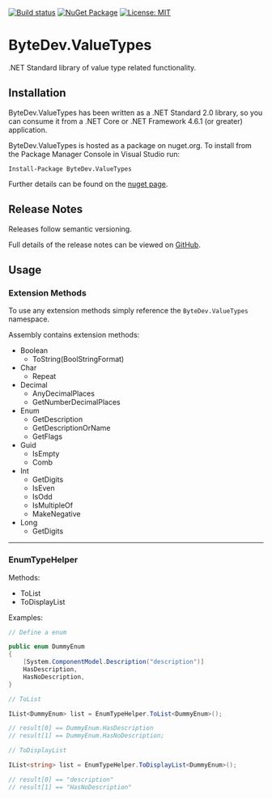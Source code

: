 [![Build status](https://ci.appveyor.com/api/projects/status/github/bytedev/ByteDev.ValueTypes?branch=master&svg=true)](https://ci.appveyor.com/project/bytedev/ByteDev-ValueTypes/branch/master)
[![NuGet Package](https://img.shields.io/nuget/v/ByteDev.ValueTypes.svg)](https://www.nuget.org/packages/ByteDev.ValueTypes)
[![License: MIT](https://img.shields.io/badge/License-MIT-green.svg)](https://github.com/ByteDev/ByteDev.ValueTypes/blob/master/LICENSE)

# ByteDev.ValueTypes

.NET Standard library of value type related functionality.

## Installation

ByteDev.ValueTypes has been written as a .NET Standard 2.0 library, so you can consume it from a .NET Core or .NET Framework 4.6.1 (or greater) application.

ByteDev.ValueTypes is hosted as a package on nuget.org.  To install from the Package Manager Console in Visual Studio run:

`Install-Package ByteDev.ValueTypes`

Further details can be found on the [nuget page](https://www.nuget.org/packages/ByteDev.ValueTypes/).

## Release Notes

Releases follow semantic versioning.

Full details of the release notes can be viewed on [GitHub](https://github.com/ByteDev/ByteDev.ValueTypes/blob/master/docs/RELEASE-NOTES.md).

## Usage

### Extension Methods

To use any extension methods simply reference the `ByteDev.ValueTypes` namespace.

Assembly contains extension methods:

- Boolean
  - ToString(BoolStringFormat)
- Char
  - Repeat
- Decimal
  - AnyDecimalPlaces
  - GetNumberDecimalPlaces
- Enum
  - GetDescription
  - GetDescriptionOrName
  - GetFlags
- Guid
  - IsEmpty
  - Comb
- Int
  - GetDigits
  - IsEven
  - IsOdd
  - IsMultipleOf
  - MakeNegative
- Long
  - GetDigits

---

### EnumTypeHelper

Methods:
  - ToList
  - ToDisplayList

Examples:

```csharp
// Define a enum

public enum DummyEnum
{
    [System.ComponentModel.Description("description")]
    HasDescription,
    HasNoDescription,
}
```

```csharp
// ToList

IList<DummyEnum> list = EnumTypeHelper.ToList<DummyEnum>();

// result[0] == DummyEnum.HasDescription
// result[1] == DummyEnum.HasNoDescription;
```

```csharp
// ToDisplayList

IList<string> list = EnumTypeHelper.ToDisplayList<DummyEnum>();

// result[0] == "description"
// result[1] == "HasNoDescription"
```